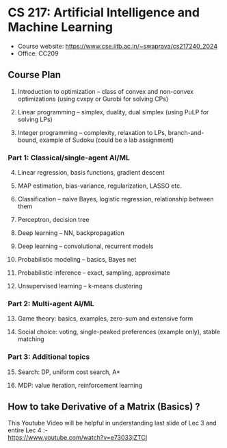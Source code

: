 # CS 217: Artificial Intelligence and Machine Learning

- Course website: <https://www.cse.iitb.ac.in/~swaprava/cs217240_2024>
- Office: CC209

## Course Plan

1. Introduction to optimization – class of convex and non-convex optimizations (using cvxpy or Gurobi for solving CPs)

2. Linear programming – simplex, duality, dual simplex (using PuLP for solving LPs)

3. Integer programming – complexity, relaxation to LPs, branch-and-bound, example of Sudoku (could be a lab assignment)

### Part 1: Classical/single-agent AI/ML

4. Linear regression, basis functions, gradient descent

5. MAP estimation, bias-variance, regularization, LASSO etc.

6. Classification – naive Bayes, logistic regression, relationship between them

7. Perceptron, decision tree

8. Deep learning – NN, backpropagation

9. Deep learning – convolutional, recurrent models

10. Probabilistic modeling – basics, Bayes net

11. Probabilistic inference – exact, sampling, approximate

12. Unsupervised learning – k-means clustering

### Part 2: Multi-agent AI/ML

13. Game theory: basics, examples, zero-sum and extensive form

14. Social choice: voting, single-peaked preferences (example only), stable matching

### Part 3: Additional topics

15. Search: DP, uniform cost search, A*

16. MDP: value iteration, reinforcement learning

## How to take Derivative of a Matrix (Basics) ?

This Youtube Video will be helpful in understanding last slide of Lec 3 and entire Lec 4 :-<br/>
https://www.youtube.com/watch?v=e73033jZTCI
